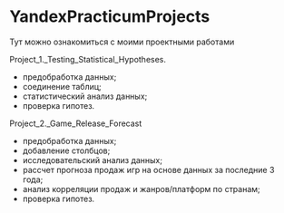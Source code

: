 # YandexPracticumProjects
Тут можно ознакомиться с моими проектными работами

Project_1._Testing_Statistical_Hypotheses.
- предобработка данных;
- соединение таблиц;
- статистический анализ данных;
- проверка гипотез.

Project_2._Game_Release_Forecast
- предобработка данных;
- добавление столбцов;
- исследовательский анализ данных;
- рассчет прогноза продаж игр на основе данных за последние 3 года;
- анализ корреляции продаж и жанров/платформ по странам;
- проверка гипотез. 
